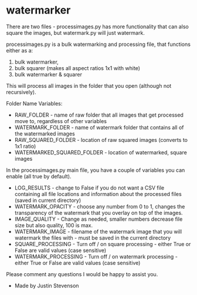# watermarker

There are two files - processimages.py has more functionality that can also square the images, but watermark.py will just watermark.

processimages.py is a bulk watermarking and processing file, that functions either as a: 
1. bulk watermarker, 
2. bulk squarer (makes all aspect ratios 1x1 with white)
3. bulk watermarker & squarer

This will process all images in the folder that you open (although not recursively).


Folder Name Variables:
* RAW_FOLDER - name of raw folder that all images that get processed move to, regardless of other variables
* WATERMARK_FOLDER - name of watermark folder that contains all of the watermarked images
* RAW_SQUARED_FOLDER - location of raw squared images (converts to 1x1 ratio)
* WATERMARKED_SQUARED_FOLDER - location of watermarked, square images

In the processimages.py main file, you have a couple of variables you can enable (all true by default).
* LOG_RESULTS - change to False if you do not want a CSV file containing all file locations and information about the processed files (saved in current directory)
* WATERMARK_OPACITY - choose any number from 0 to 1, changes the transparency of the watermark that you overlay on top of the images.
* IMAGE_QUALITY - Change as needed, smaller numbers decrease file size but also quality, 100 is max.
* WATERMARK_IMAGE - filename of the watermark image that you will watermark the files with - must be saved in the current directory
* SQUARE_PROCESSING - Turn off / on square processing - either True or False are valid values (case sensitive)
* WATERMARK_PROCESSING - Turn off / on watermark processing - either True or False are valid values (case sensitive)

Please comment any questions I would be happy to assist you.
- Made by Justin Stevenson